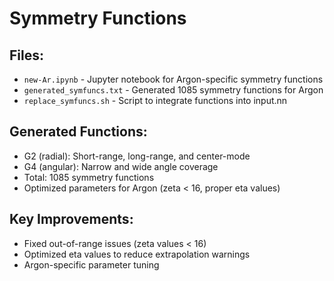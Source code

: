 # Symmetry Functions

## Files:
- `new-Ar.ipynb` - Jupyter notebook for Argon-specific symmetry functions
- `generated_symfuncs.txt` - Generated 1085 symmetry functions for Argon
- `replace_symfuncs.sh` - Script to integrate functions into input.nn

## Generated Functions:
- G2 (radial): Short-range, long-range, and center-mode
- G4 (angular): Narrow and wide angle coverage
- Total: 1085 symmetry functions
- Optimized parameters for Argon (zeta < 16, proper eta values)

## Key Improvements:
- Fixed out-of-range issues (zeta values < 16)
- Optimized eta values to reduce extrapolation warnings
- Argon-specific parameter tuning
